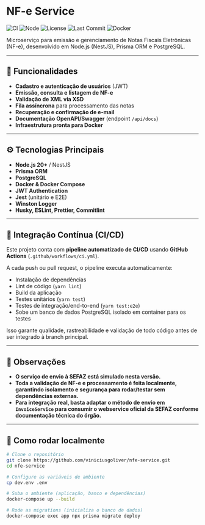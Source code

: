 # NF-e Service

![CI](https://github.com/viniciusgoliver/nfe-service/actions/workflows/ci.yml/badge.svg)
![Node](https://img.shields.io/badge/node-20+-brightgreen)
![License](https://img.shields.io/github/license/viniciusgoliver/nfe-service)
![Last Commit](https://img.shields.io/github/last-commit/viniciusgoliver/nfe-service)
![Docker](https://img.shields.io/badge/docker-ready-blue)

Microserviço para emissão e gerenciamento de Notas Fiscais Eletrônicas (NF-e), desenvolvido em Node.js (NestJS), Prisma ORM e PostgreSQL.

---

## 🚀 Funcionalidades

- **Cadastro e autenticação de usuários** (JWT)
- **Emissão, consulta e listagem de NF-e**
- **Validação de XML via XSD**
- **Fila assíncrona** para processamento das notas
- **Recuperação e confirmação de e-mail**
- **Documentação OpenAPI/Swagger** (endpoint `/api/docs`)
- **Infraestrutura pronta para Docker**

---

## ⚙️ Tecnologias Principais

- **Node.js 20+** / NestJS
- **Prisma ORM**
- **PostgreSQL**
- **Docker & Docker Compose**
- **JWT Authentication**
- **Jest** (unitário e E2E)
- **Winston Logger**
- **Husky, ESLint, Prettier, Commitlint**

---

## 🤖 Integração Contínua (CI/CD)

Este projeto conta com **pipeline automatizado de CI/CD** usando **GitHub Actions** (`.github/workflows/ci.yml`).

A cada push ou pull request, o pipeline executa automaticamente:

- Instalação de dependências
- Lint de código (`yarn lint`)
- Build da aplicação
- Testes unitários (`yarn test`)
- Testes de integração/end-to-end (`yarn test:e2e`)
- Sobe um banco de dados PostgreSQL isolado em container para os testes

Isso garante qualidade, rastreabilidade e validação de todo código antes de ser integrado à branch principal.

---

## 📝 Observações

- **O serviço de envio à SEFAZ está simulado nesta versão.**
- **Toda a validação de NF-e e processamento é feita localmente, garantindo isolamento e segurança para rodar/testar sem dependências externas.**
- **Para integração real, basta adaptar o método de envio em `InvoiceService` para consumir o webservice oficial da SEFAZ conforme documentação técnica do órgão.**

---

## 🏁 Como rodar localmente

```bash
# Clone o repositório
git clone https://github.com/viniciusgoliver/nfe-service.git
cd nfe-service

# Configure as variáveis de ambiente
cp dev.env .env

# Suba o ambiente (aplicação, banco e dependências)
docker-compose up --build

# Rode as migrations (inicializa o banco de dados)
docker-compose exec app npx prisma migrate deploy
```
